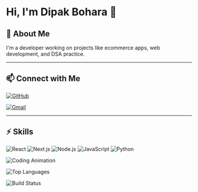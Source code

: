 # Hi, I'm Dipak Bohara 👋

## 🚀 About Me
I'm a developer working on projects like ecommerce apps, web development, and DSA practice.  

---



## 📫 Connect with Me

[![GitHub](https://img.shields.io/badge/GitHub-@dipak0304-black?style=social&logo=github)](https://github.com/dipak0304)

[![Gmail](https://img.shields.io/badge/Gmail-dipakbohara019@gmail.com-red?style=social&logo=gmail)](mailto:dipakbohara019@gmail.com)

---

## ⚡ Skills

![React](https://img.shields.io/badge/React-61DAFB?style=for-the-badge&logo=react&logoColor=black)
![Next.js](https://img.shields.io/badge/Next.js-000000?style=for-the-badge&logo=next.js&logoColor=white)
![Node.js](https://img.shields.io/badge/Node.js-339933?style=for-the-badge&logo=nodedotjs&logoColor=white)
![JavaScript](https://img.shields.io/badge/JavaScript-F7DF1E?style=for-the-badge&logo=javascript&logoColor=black)
![Python](https://img.shields.io/badge/Python-3776AB?style=for-the-badge&logo=python&logoColor=white)


![Coding Animation](https://media.giphy.com/media/13HgwGsXF0aiGY/giphy.gif)

![Top Languages](https://github-readme-stats.vercel.app/api/top-langs/?username=dipak0304&layout=compact)

![Build Status](https://github.com/dipak0304/repo/workflows/CI/badge.svg)









